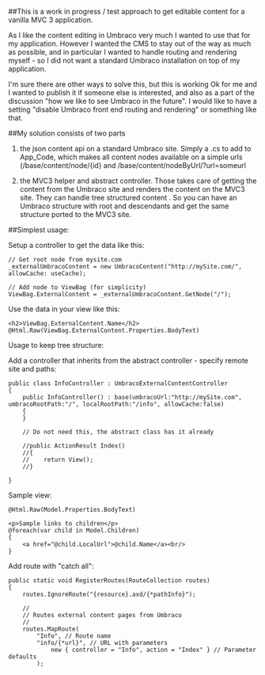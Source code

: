 ##This is a work in progress / test approach to get editable content for a vanilla MVC 3 application.

As I like the content editing in Umbraco very much I wanted to use that for my application. However I wanted the CMS to stay out of the way as much as possible, and in particular I wanted to handle routing and rendering myself - so I did not want a standard Umbraco installation on top of my application.

I'm sure there are other ways to solve this, but this is working Ok for me and I wanted to publish it if someone else is interested, and also as a part of the discussion "how we like to see Umbraco in the future". I would like to have a setting "disable Umbraco front end routing and rendering" or something like that.

##My solution consists of two parts

1) the json content api on a standard Umbraco site. Simply a .cs to add to App_Code, which makes all content nodes available on a simple urls (/base/content/node/{id} and /base/content/nodeByUrl/?url=someurl

2) the MVC3 helper and abstract controller. Those takes care of getting the content from the Umbraco site and renders the content on the MVC3 site. They can handle tree structured content . So you can have an Umbraco structure with root and descendants and get the same structure ported to the MVC3 site.

##Simplest usage:

Setup a controller to get the data like this:

    // Get root node from mysite.com
    _externalUmbracoContent = new UmbracoContent("http://mySite.com/", allowCache: useCache);

    // Add node to ViewBag (for simplicity)
    ViewBag.ExternalContent = _externalUmbracoContent.GetNode("/");

Use the data in your view like this:

    <h2>ViewBag.ExternalContent.Name</h2>
    @Html.Raw(ViewBag.ExternalContent.Properties.BodyText)
    
    
Usage to keep tree structure:

Add a controller that inherits from the abstract controller - specify remote site and paths:

    public class InfoController : UmbracoExternalContentController
    {
        public InfoController() : base(umbracoUrl:"http://mySite.com", umbracoRootPath:"/", localRootPath:"/info", allowCache:false)
        {
        }

        // Do not need this, the abstract class has it already 

        //public ActionResult Index()
        //{
        //    return View();
        //}

    }
    
Sample view:

    @Html.Raw(Model.Properties.BodyText)

    <p>Sample links to children</p>
    @foreach(var child in Model.Children)
    {
        <a href="@child.LocalUrl">@child.Name</a><br/>
    }

Add route with "catch all":

    public static void RegisterRoutes(RouteCollection routes)
    {
        routes.IgnoreRoute("{resource}.axd/{*pathInfo}");

        //
        // Routes external content pages from Umbraco
        //
        routes.MapRoute(
            "Info", // Route name
            "info/{*url}", // URL with parameters
                new { controller = "Info", action = "Index" } // Parameter defaults
            );
            